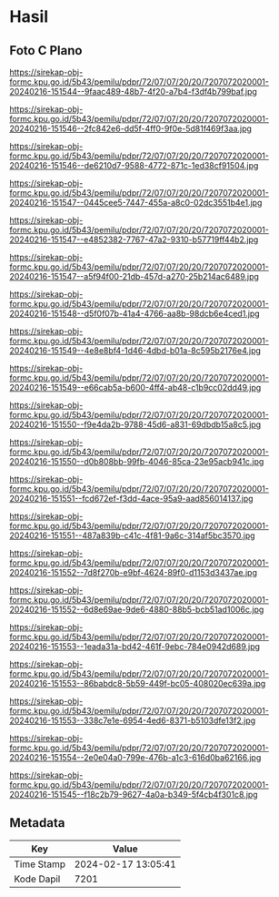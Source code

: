 # Hasil

## Foto C Plano

https://sirekap-obj-formc.kpu.go.id/5b43/pemilu/pdpr/72/07/07/20/20/7207072020001-20240216-151544--9faac489-48b7-4f20-a7b4-f3df4b799baf.jpg

https://sirekap-obj-formc.kpu.go.id/5b43/pemilu/pdpr/72/07/07/20/20/7207072020001-20240216-151546--2fc842e6-dd5f-4ff0-9f0e-5d81f469f3aa.jpg

https://sirekap-obj-formc.kpu.go.id/5b43/pemilu/pdpr/72/07/07/20/20/7207072020001-20240216-151546--de6210d7-9588-4772-871c-1ed38cf91504.jpg

https://sirekap-obj-formc.kpu.go.id/5b43/pemilu/pdpr/72/07/07/20/20/7207072020001-20240216-151547--0445cee5-7447-455a-a8c0-02dc3551b4e1.jpg

https://sirekap-obj-formc.kpu.go.id/5b43/pemilu/pdpr/72/07/07/20/20/7207072020001-20240216-151547--e4852382-7767-47a2-9310-b57719ff44b2.jpg

https://sirekap-obj-formc.kpu.go.id/5b43/pemilu/pdpr/72/07/07/20/20/7207072020001-20240216-151547--a5f94f00-21db-457d-a270-25b214ac6489.jpg

https://sirekap-obj-formc.kpu.go.id/5b43/pemilu/pdpr/72/07/07/20/20/7207072020001-20240216-151548--d5f0f07b-41a4-4766-aa8b-98dcb6e4ced1.jpg

https://sirekap-obj-formc.kpu.go.id/5b43/pemilu/pdpr/72/07/07/20/20/7207072020001-20240216-151549--4e8e8bf4-1d46-4dbd-b01a-8c595b2176e4.jpg

https://sirekap-obj-formc.kpu.go.id/5b43/pemilu/pdpr/72/07/07/20/20/7207072020001-20240216-151549--e66cab5a-b600-4ff4-ab48-c1b9cc02dd49.jpg

https://sirekap-obj-formc.kpu.go.id/5b43/pemilu/pdpr/72/07/07/20/20/7207072020001-20240216-151550--f9e4da2b-9788-45d6-a831-69dbdb15a8c5.jpg

https://sirekap-obj-formc.kpu.go.id/5b43/pemilu/pdpr/72/07/07/20/20/7207072020001-20240216-151550--d0b808bb-99fb-4046-85ca-23e95acb941c.jpg

https://sirekap-obj-formc.kpu.go.id/5b43/pemilu/pdpr/72/07/07/20/20/7207072020001-20240216-151551--fcd672ef-f3dd-4ace-95a9-aad856014137.jpg

https://sirekap-obj-formc.kpu.go.id/5b43/pemilu/pdpr/72/07/07/20/20/7207072020001-20240216-151551--487a839b-c41c-4f81-9a6c-314af5bc3570.jpg

https://sirekap-obj-formc.kpu.go.id/5b43/pemilu/pdpr/72/07/07/20/20/7207072020001-20240216-151552--7d8f270b-e9bf-4624-89f0-d1153d3437ae.jpg

https://sirekap-obj-formc.kpu.go.id/5b43/pemilu/pdpr/72/07/07/20/20/7207072020001-20240216-151552--6d8e69ae-9de6-4880-88b5-bcb51ad1006c.jpg

https://sirekap-obj-formc.kpu.go.id/5b43/pemilu/pdpr/72/07/07/20/20/7207072020001-20240216-151553--1eada31a-bd42-461f-9ebc-784e0942d689.jpg

https://sirekap-obj-formc.kpu.go.id/5b43/pemilu/pdpr/72/07/07/20/20/7207072020001-20240216-151553--86babdc8-5b59-449f-bc05-408020ec639a.jpg

https://sirekap-obj-formc.kpu.go.id/5b43/pemilu/pdpr/72/07/07/20/20/7207072020001-20240216-151553--338c7e1e-6954-4ed6-8371-b5103dfe13f2.jpg

https://sirekap-obj-formc.kpu.go.id/5b43/pemilu/pdpr/72/07/07/20/20/7207072020001-20240216-151554--2e0e04a0-799e-476b-a1c3-616d0ba62166.jpg

https://sirekap-obj-formc.kpu.go.id/5b43/pemilu/pdpr/72/07/07/20/20/7207072020001-20240216-151545--f18c2b79-9627-4a0a-b349-5f4cb4f301c8.jpg


## Metadata

| Key        | Value               |
| ---------- | ------------------- |
| Time Stamp | 2024-02-17 13:05:41 |
| Kode Dapil | 7201                |



